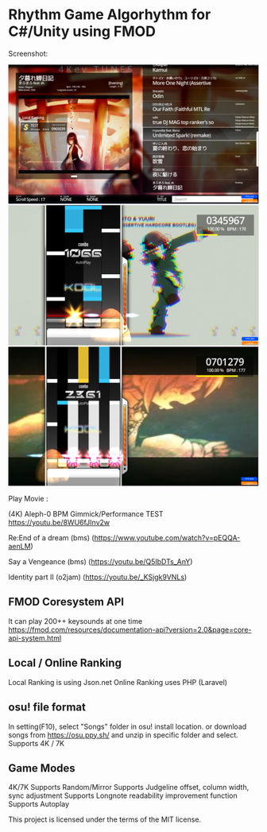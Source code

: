 ﻿# Rhythm Game Algorhythm for C#/Unity using FMOD

Screenshot:

![SELECT](./image/1.png)
![4K](./image/3.png)
![7K](./image/2.png)


Play Movie :

(4K) Aleph-0 BPM Gimmick/Performance TEST
https://youtu.be/8WU6fJInv2w

Re:End of a dream (bms)
(https://www.youtube.com/watch?v=pEQQA-aenLM)

Say a Vengeance (bms)
(https://youtu.be/Q5IbDTs_AnY)

Identity part II (o2jam)
(https://youtu.be/_KSjgk9VNLs)


## FMOD Coresystem API

It can play 200++ keysounds at one time
https://fmod.com/resources/documentation-api?version=2.0&page=core-api-system.html

## Local / Online Ranking

Local Ranking is using Json.net
Online Ranking uses PHP (Laravel)

## osu! file format

In setting(F10), select "Songs" folder in osu! install location.
or download songs from https://osu.ppy.sh/ and unzip in specific folder and select.
Supports 4K / 7K 

## Game Modes

4K/7K
Supports Random/Mirror
Supports Judgeline offset, column width, sync adjustment
Supports Longnote readability improvement function
Supports Autoplay



This project is licensed under the terms of the MIT license.

